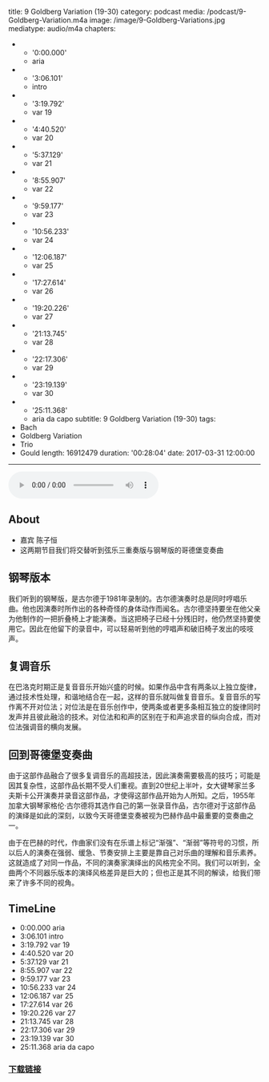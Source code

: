 title: 9 Goldberg Variation (19-30)
category: podcast
media: /podcast/9-Goldberg-Variation.m4a
image: /image/9-Goldberg-Variations.jpg
mediatype: audio/m4a
chapters:
  - - '0:00.000'
    - aria
  - - '3:06.101'
    - intro
  - - '3:19.792'
    - var 19
  - - '4:40.520'
    - var 20
  - - '5:37.129'
    - var 21
  - - '8:55.907'
    - var 22
  - - '9:59.177'
    - var 23
  - - '10:56.233'
    - var 24
  - - '12:06.187'
    - var 25
  - - '17:27.614'
    - var 26
  - - '19:20.226'
    - var 27
  - - '21:13.745'
    - var 28
  - - '22:17.306'
    - var 29
  - - '23:19.139'
    - var 30
  - - '25:11.368'
    - aria da capo
subtitle: 9 Goldberg Variation (19-30)
tags:
  - Bach
  - Goldberg Variation
  - Trio
  - Gould
length: 16912479
duration: '00:28:04'
date: 2017-03-31 12:00:00
---
<audio src="//static.sapu.gq/podcast/9-Goldberg-Variation.m4a" controls preload="metadata"></audio>

## About
- 嘉宾 陈子恒
- 这两期节目我们将交替听到弦乐三重奏版与钢琴版的哥德堡变奏曲

## 钢琴版本
我们听到的钢琴版，是古尔德于1981年录制的。古尔德演奏时总是同时哼唱乐曲。他也因演奏时所作出的各种奇怪的身体动作而闻名。古尔德坚持要坐在他父亲为他制作的一把折叠椅上才能演奏。当这把椅子已经十分残旧时，他仍然坚持要使用它。因此在他留下的录音中，可以轻易听到他的哼唱声和破旧椅子发出的吱吱声。

<!--more-->

## 复调音乐
在巴洛克时期正是复音音乐开始兴盛的时候。如果作品中含有两条以上独立旋律，通过技术性处理，和谐地结合在一起，这样的音乐就叫做复音音乐。复音音乐的写作离不开对位法；对位法是在音乐创作中，使两条或者更多条相互独立的旋律同时发声并且彼此融洽的技术。对位法和和声的区别在于和声追求音的纵向合成，而对位法强调音的横向发展。

## 回到哥德堡变奏曲
由于这部作品融合了很多复调音乐的高超技法，因此演奏需要极高的技巧；可能是因其复杂性，这部作品长期不受人们重视。直到20世纪上半叶，女大键琴家兰多夫斯卡公开演奏并录音这部作品，才使得这部作品开始为人所知。之后，1955年加拿大钢琴家格伦·古尔德将其选作自己的第一张录音作品，古尔德对于这部作品的演绎是如此的深刻，以致今天哥德堡变奏被视为巴赫作品中最重要的变奏曲之一。

由于在巴赫的时代，作曲家们没有在乐谱上标记“渐强”、“渐弱”等符号的习惯，所以后人的演奏在强弱、缓急、节奏安排上主要是靠自己对乐曲的理解和音乐素养。这就造成了对同一作品，不同的演奏家演绎出的风格完全不同。我们可以听到，全曲两个不同器乐版本的演绎风格差异是巨大的；但也正是其不同的解读，给我们带来了许多不同的视角。

## TimeLine
- 0:00.000 aria
- 3:06.101 intro
- 3:19.792 var 19
- 4:40.520 var 20
- 5:37.129 var 21
- 8:55.907 var 22
- 9:59.177 var 23
- 10:56.233 var 24
- 12:06.187 var 25
- 17:27.614 var 26
- 19:20.226 var 27
- 21:13.745 var 28
- 22:17.306 var 29
- 23:19.139 var 30
- 25:11.368 aria da capo

### [下载链接](//static.sapu.gq/podcast/9-Goldberg-Variation.m4a)
